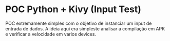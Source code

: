 # POC Python + Kivy (Input Test)
POC extremamente simples com o objetivo de instanciar um input de entrada de dados.
A ideia aqui era simpleste analisar a compilação em APK e verificar a velocidade em varios devices.
